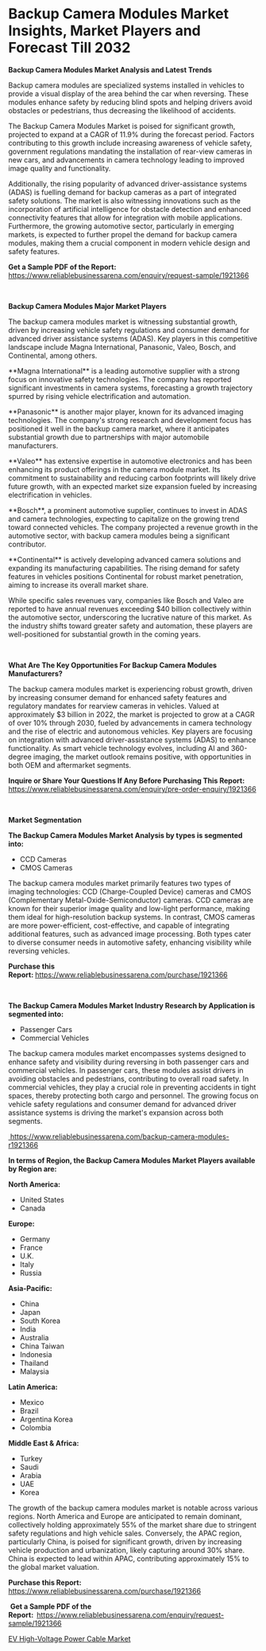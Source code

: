 <p><h1>Backup Camera Modules Market Insights, Market Players and Forecast Till 2032</h1></p><p><strong>Backup Camera Modules Market Analysis and Latest Trends</strong></p>
<p><p>Backup camera modules are specialized systems installed in vehicles to provide a visual display of the area behind the car when reversing. These modules enhance safety by reducing blind spots and helping drivers avoid obstacles or pedestrians, thus decreasing the likelihood of accidents. </p><p>The Backup Camera Modules Market is poised for significant growth, projected to expand at a CAGR of 11.9% during the forecast period. Factors contributing to this growth include increasing awareness of vehicle safety, government regulations mandating the installation of rear-view cameras in new cars, and advancements in camera technology leading to improved image quality and functionality. </p><p>Additionally, the rising popularity of advanced driver-assistance systems (ADAS) is fuelling demand for backup cameras as a part of integrated safety solutions. The market is also witnessing innovations such as the incorporation of artificial intelligence for obstacle detection and enhanced connectivity features that allow for integration with mobile applications. Furthermore, the growing automotive sector, particularly in emerging markets, is expected to further propel the demand for backup camera modules, making them a crucial component in modern vehicle design and safety features.</p></p>
<p><strong>Get a Sample PDF of the Report:&nbsp;</strong> <a href="https://www.reliablebusinessarena.com/enquiry/request-sample/1921366?utm_campaign=3017&utm_medium=2&utm_source=Github&utm_content=ia&utm_term=31032025&utm_id=backup-camera-modules">https://www.reliablebusinessarena.com/enquiry/request-sample/1921366</a></p>
<p>&nbsp;</p>
<p><strong>Backup Camera Modules Major Market Players</strong></p>
<p><p>The backup camera modules market is witnessing substantial growth, driven by increasing vehicle safety regulations and consumer demand for advanced driver assistance systems (ADAS). Key players in this competitive landscape include Magna International, Panasonic, Valeo, Bosch, and Continental, among others.</p><p>**Magna International** is a leading automotive supplier with a strong focus on innovative safety technologies. The company has reported significant investments in camera systems, forecasting a growth trajectory spurred by rising vehicle electrification and automation.</p><p>**Panasonic** is another major player, known for its advanced imaging technologies. The company's strong research and development focus has positioned it well in the backup camera market, where it anticipates substantial growth due to partnerships with major automobile manufacturers.</p><p>**Valeo** has extensive expertise in automotive electronics and has been enhancing its product offerings in the camera module market. Its commitment to sustainability and reducing carbon footprints will likely drive future growth, with an expected market size expansion fueled by increasing electrification in vehicles.</p><p>**Bosch**, a prominent automotive supplier, continues to invest in ADAS and camera technologies, expecting to capitalize on the growing trend toward connected vehicles. The company projected a revenue growth in the automotive sector, with backup camera modules being a significant contributor.</p><p>**Continental** is actively developing advanced camera solutions and expanding its manufacturing capabilities. The rising demand for safety features in vehicles positions Continental for robust market penetration, aiming to increase its overall market share.</p><p>While specific sales revenues vary, companies like Bosch and Valeo are reported to have annual revenues exceeding $40 billion collectively within the automotive sector, underscoring the lucrative nature of this market. As the industry shifts toward greater safety and automation, these players are well-positioned for substantial growth in the coming years.</p></p>
<p>&nbsp;</p>
<p><strong>What Are The Key Opportunities For Backup Camera Modules Manufacturers?</strong></p>
<p><p>The backup camera modules market is experiencing robust growth, driven by increasing consumer demand for enhanced safety features and regulatory mandates for rearview cameras in vehicles. Valued at approximately $3 billion in 2022, the market is projected to grow at a CAGR of over 10% through 2030, fueled by advancements in camera technology and the rise of electric and autonomous vehicles. Key players are focusing on integration with advanced driver-assistance systems (ADAS) to enhance functionality. As smart vehicle technology evolves, including AI and 360-degree imaging, the market outlook remains positive, with opportunities in both OEM and aftermarket segments.</p></p>
<p><strong>Inquire or Share Your Questions If Any Before Purchasing This Report:</strong> <a href="https://www.reliablebusinessarena.com/enquiry/pre-order-enquiry/1921366?utm_campaign=3017&utm_medium=2&utm_source=Github&utm_content=ia&utm_term=31032025&utm_id=backup-camera-modules">https://www.reliablebusinessarena.com/enquiry/pre-order-enquiry/1921366</a></p>
<p>&nbsp;</p>
<p><strong>Market Segmentation</strong></p>
<p><strong>The Backup Camera Modules Market Analysis by types is segmented into:</strong></p>
<p><ul><li>CCD Cameras</li><li>CMOS Cameras</li></ul></p>
<p><p>The backup camera modules market primarily features two types of imaging technologies: CCD (Charge-Coupled Device) cameras and CMOS (Complementary Metal-Oxide-Semiconductor) cameras. CCD cameras are known for their superior image quality and low-light performance, making them ideal for high-resolution backup systems. In contrast, CMOS cameras are more power-efficient, cost-effective, and capable of integrating additional features, such as advanced image processing. Both types cater to diverse consumer needs in automotive safety, enhancing visibility while reversing vehicles.</p></p>
<p><strong>Purchase this Report:&nbsp;</strong><a href="https://www.reliablebusinessarena.com/purchase/1921366?utm_campaign=3017&utm_medium=2&utm_source=Github&utm_content=ia&utm_term=31032025&utm_id=backup-camera-modules">https://www.reliablebusinessarena.com/purchase/1921366</a></p>
<p>&nbsp;</p>
<p><strong>The Backup Camera Modules Market Industry Research by Application is segmented into:</strong></p>
<p><ul><li>Passenger Cars</li><li>Commercial Vehicles</li></ul></p>
<p><p>The backup camera modules market encompasses systems designed to enhance safety and visibility during reversing in both passenger cars and commercial vehicles. In passenger cars, these modules assist drivers in avoiding obstacles and pedestrians, contributing to overall road safety. In commercial vehicles, they play a crucial role in preventing accidents in tight spaces, thereby protecting both cargo and personnel. The growing focus on vehicle safety regulations and consumer demand for advanced driver assistance systems is driving the market's expansion across both segments.</p></p>
<p><a href="https://www.reliablebusinessarena.com/backup-camera-modules-r1921366?utm_campaign=3017&utm_medium=2&utm_source=Github&utm_content=ia&utm_term=31032025&utm_id=backup-camera-modules">&nbsp;https://www.reliablebusinessarena.com/backup-camera-modules-r1921366</a></p>
<p><strong>In terms of Region, the Backup Camera Modules Market Players available by Region are:</strong></p>
<p>
    <p> <strong> North America: </strong>
        <ul>
            <li>United States</li>
            <li>Canada</li>
        </ul>
        </p> 
    <p> <strong> Europe: </strong>
        <ul>
            <li>Germany</li>
            <li>France</li>
            <li>U.K.</li>
            <li>Italy</li>
            <li>Russia</li>
        </ul>
        </p> 
    <p> <strong> Asia-Pacific: </strong>
        <ul>
            <li>China</li>
            <li>Japan</li>
            <li>South Korea</li>
            <li>India</li>
            <li>Australia</li>
            <li>China Taiwan</li>
            <li>Indonesia</li>
            <li>Thailand</li>
            <li>Malaysia</li>
        </ul>
        </p> 
    <p> <strong> Latin America: </strong>
        <ul>
            <li>Mexico</li>
            <li>Brazil</li>
            <li>Argentina Korea</li>
            <li>Colombia</li>
        </ul>
        </p> 
    <p> <strong> Middle East & Africa: </strong>
        <ul>
            <li>Turkey</li>
            <li>Saudi</li>
            <li>Arabia</li>
            <li>UAE</li>
            <li>Korea</li>
        </ul>
    </p>
    </p>
<p><p>The growth of the backup camera modules market is notable across various regions. North America and Europe are anticipated to remain dominant, collectively holding approximately 55% of the market share due to stringent safety regulations and high vehicle sales. Conversely, the APAC region, particularly China, is poised for significant growth, driven by increasing vehicle production and urbanization, likely capturing around 30% share. China is expected to lead within APAC, contributing approximately 15% to the global market valuation.</p></p>
<p><strong>Purchase this Report: </strong><a href="https://www.reliablebusinessarena.com/purchase/1921366?utm_campaign=3017&utm_medium=2&utm_source=Github&utm_content=ia&utm_term=31032025&utm_id=backup-camera-modules">https://www.reliablebusinessarena.com/purchase/1921366</a></p>
<p>&nbsp;<strong>Get a Sample PDF of the Report:&nbsp;&nbsp;</strong><a href="https://www.reliablebusinessarena.com/enquiry/request-sample/1921366?utm_campaign=3017&utm_medium=2&utm_source=Github&utm_content=ia&utm_term=31032025&utm_id=backup-camera-modules">https://www.reliablebusinessarena.com/enquiry/request-sample/1921366</a></p>
<p><strong></strong></p>
<p><p><a href="https://github.com/boysabotzoc/Market-Research-Report-List-1/blob/main/ev-high-voltage-power-cable-market.md?utm_campaign=3017&utm_medium=2&utm_source=Github&utm_content=ia&utm_term=31032025&utm_id=backup-camera-modules">EV High-Voltage Power Cable Market</a></p></p>